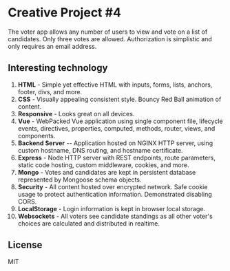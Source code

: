 # Creative Project #4

The voter app allows any number of users to view and vote on a list of candidates. Only three votes are allowed. Authorization is simplistic and only requires an email address.

## Interesting technology

1. **HTML** - Simple yet effective HTML with inputs, forms, lists, anchors, footer, divs, and more.
1. **CSS** - Visually appealing consistent style. Bouncy Red Ball animation of content.
1. **Responsive** - Looks great on all devices.
1. **Vue** - WebPacked Vue application using single component file, lifecycle events, directives, properties, computed, methods, router, views, and components.
1. **Backend Server** -- Application hosted on NGINX HTTP server, using custom hostname, DNS routing, and hostname certificate.
1. **Express** - Node HTTP server with REST endpoints, route parameters, static code hosting, custom middleware, cookies, and more.
1. **Mongo** - Votes and candidates are kept in persistent database represented by Mongoose schema objects.
1. **Security** - All content hosted over encrypted network. Safe cookie usage to protect authentication information. Demonstrated disabling CORS.
1. **LocalStorage** - Login information is kept in browser local storage.
1. **Websockets** - All voters see candidate standings as all other voter's choices are calculated and distributed in realtime.

## License

MIT

